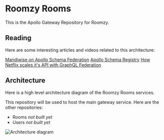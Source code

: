 # Roomzy Rooms

This is the Apollo Gateway Repository for Roomzy.

## Reading

Here are some interesting articles and videos related to this architecture:

[Mandiwise on Apollo Schema Federation](https://www.youtube.com/watch?v=zZnHA3yyPJY)
[Apollo Schema Registry](https://www.apollographql.com/docs/studio/schema/registry/)
[How Netflix scales it's API with GraphQL Federation](https://netflixtechblog.com/how-netflix-scales-its-api-with-graphql-federation-part-1-ae3557c187e2)

## Architecture

Here is a high level architecture diagram of the Roomzy Rooms services.

This repository will be used to host the main gateway service. Here are the other repositories:

- Rooms _not built yet_
- Users _not built yet_

![Architecture diagram](https://i.imgur.com/eUboQBU.png)
